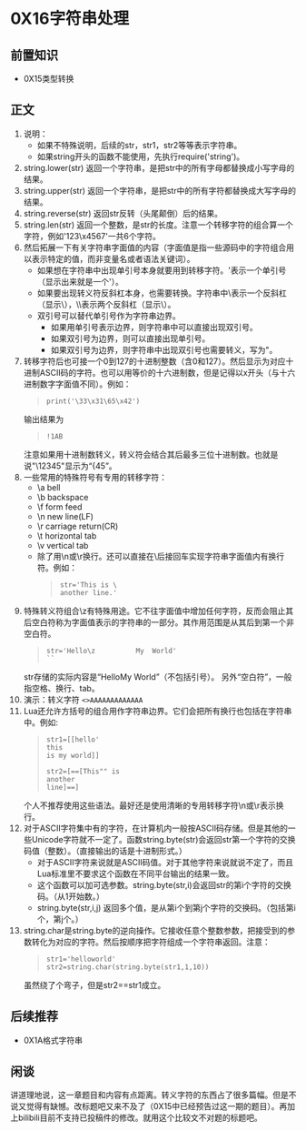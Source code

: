 # 0X16字符串处理
## 前置知识
* 0X15类型转换
## 正文
1. 说明：
    * 如果不特殊说明，后续的str，str1，str2等等表示字符串。
    * 如果string开头的函数不能使用，先执行require('string')。
2. string.lower(str) 返回一个字符串，是把str中的所有字母都替换成小写字母的结果。
3. string.upper(str) 返回一个字符串，是把str中的所有字符都替换成大写字母的结果。
4. string.reverse(str) 返回str反转（头尾颠倒）后的结果。
5. string.len(str) 返回一个整数，是str的长度。注意一个转移字符的组合算一个字符，例如'123\x4567'一共6个字符。
6. 然后拓展一下有关字符串字面值的内容（字面值是指一些源码中的字符组合用以表示特定的值，而非变量名或者语法关键词）。
    * 如果想在字符串中出现单引号本身就要用到转移字符。\'表示一个单引号（显示出来就是一个'）。
    * 如果要出现转义符反斜杠本身，也需要转换。字符串中\\表示一个反斜杠（显示\），\\\\表示两个反斜杠（显示\\）。
    * 双引号可以替代单引号作为字符串边界。
        + 如果用单引号表示边界，则字符串中可以直接出现双引号。
        + 如果双引号为边界，则可以直接出现单引号。
        + 如果双引号为边界，则字符串中出现双引号也需要转义，写为\"。        
7. 转移字符后也可接一个0到127的十进制整数（含0和127）。然后显示为对应十进制ASCII码的字符。也可以用等价的十六进制数，但是记得以x开头（与十六进制数字字面值不同）。例如：
    >```
    >print('\33\x31\65\x42')
    >```
    输出结果为
    >```
    >!1AB
    >```
    注意如果用十进制数转义，转义符会结合其后最多三位十进制数。也就是说"\12345"显示为“{45”。
8. 一些常用的特殊符号有专用的转移字符：
    * \a bell
    * \b backspace
    * \f form feed
    * \n new line(LF)
    * \r carriage return(CR)
    * \t horizontal tab
    * \v vertical tab
    * 除了用\n或\r换行。还可以直接在\后接回车实现字符串字面值内有换行符。例如：
        >```
        >str='This is \
        >another line.'
        >```
9. 特殊转义符组合\z有特殊用途。它不往字面值中增加任何字符，反而会阻止其后空白符称为字面值表示的字符串的一部分。其作用范围是从其后到第一个非空白符。
    >```
    >str='Hello\z          My  World'
    >``
    str存储的实际内容是“HelloMy World”（不包括引号）。
    另外“空白符”，一般指空格、换行、tab。
10. 演示：转义字符 `<>AAAAAAAAAAAAA`
11. Lua还允许方括号的组合用作字符串边界。它们会把所有换行也包括在字符串中。例如:
    >```
    >str1=[[hello'
    >this
    >is my world]]
    >
    >str2=[==[This"" is
    > another 
    >line]==]
    >```
    个人不推荐使用这些语法。最好还是使用清晰的专用转移字符\n或\r表示换行。
12. 对于ASCII字符集中有的字符，在计算机内一般按ASCII码存储。但是其他的一些Unicode字符就不一定了。函数string.byte(str)会返回str第一个字符的交换码值（整数）。（直接输出的话是十进制形式。）
    * 对于ASCII字符来说就是ASCII码值。对于其他字符来说就说不定了，而且Lua标准里不要求这个函数在不同平台输出的结果一致。
    * 这个函数可以加可选参数。string.byte(str,i)会返回str的第i个字符的交换码。（从1开始数。）
    * string.byte(str,i,j) 返回多个值，是从第i个到第j个字符的交换码。（包括第i个，第j个。）
13. string.char是string.byte的逆向操作。它接收任意个整数参数，把接受到的参数转化为对应的字符。然后按顺序把字符组成一个字符串返回。注意：
    >```
    >str1='helloworld'
    >str2=string.char(string.byte(str1,1,10))
    >```
    虽然绕了个弯子，但是str2==str1成立。
## 后续推荐
* 0X1A格式字符串
## 闲谈
讲道理地说，这一章题目和内容有点距离。转义字符的东西占了很多篇幅。但是不说又觉得有缺憾。改标题吧又来不及了（0X15中已经预告过这一期的题目）。再加上bilibili目前不支持已投稿件的修改。就用这个比较文不对题的标题吧。